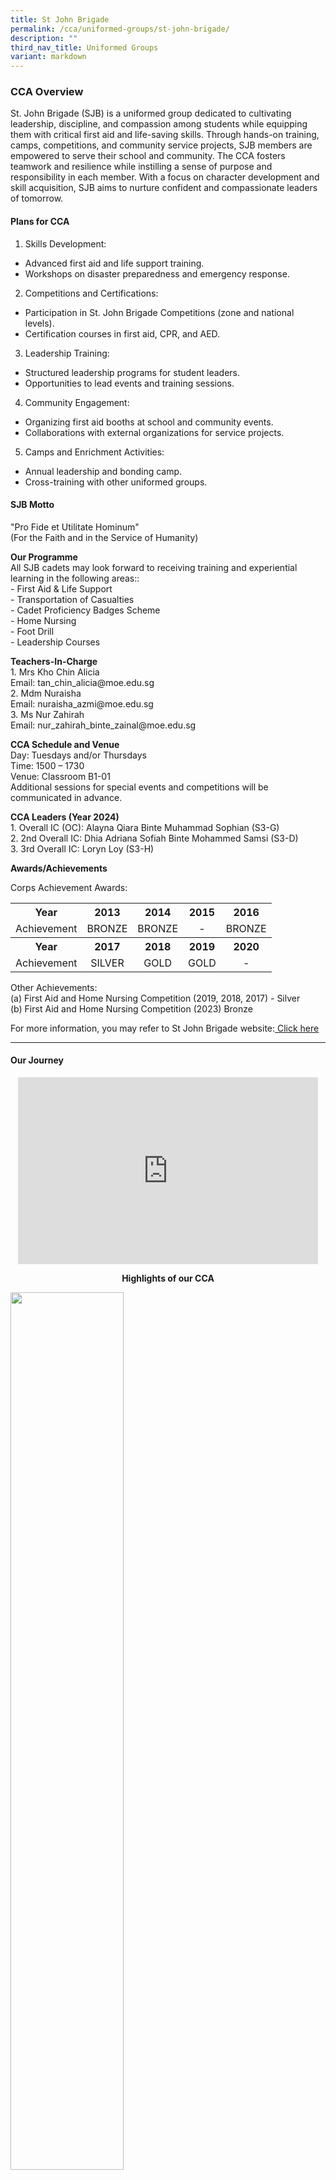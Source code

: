 ```yaml
---
title: St John Brigade
permalink: /cca/uniformed-groups/st-john-brigade/
description: ""
third_nav_title: Uniformed Groups
variant: markdown
---
```

### <strong>CCA Overview</strong>
	
St. John Brigade (SJB) is a uniformed group dedicated to cultivating leadership, discipline, and compassion among students while equipping them with critical first aid and life-saving skills. Through hands-on training, camps, competitions, and community service projects, SJB members are empowered to serve their school and community. The CCA fosters teamwork and resilience while instilling a sense of purpose and responsibility in each member. With a focus on character development and skill acquisition, SJB aims to nurture confident and compassionate leaders of tomorrow.

#### <strong>Plans for CCA</strong>
1.	Skills Development: 
* Advanced first aid and life support training.
* Workshops on disaster preparedness and emergency response.
2.	Competitions and Certifications: 
* Participation in St. John Brigade Competitions (zone and national levels).
* Certification courses in first aid, CPR, and AED.
3.	Leadership Training: 
* Structured leadership programs for student leaders.
* Opportunities to lead events and training sessions.
4.	Community Engagement: 
* Organizing first aid booths at school and community events.
* Collaborations with external organizations for service projects.
5.	Camps and Enrichment Activities: 
* Annual leadership and bonding camp.
* Cross-training with other uniformed groups.


#### <strong>SJB Motto</strong>
"Pro Fide et Utilitate Hominum"<br>
(For the Faith and in the Service of Humanity)



<p><strong>Our Programme</strong><br>All SJB cadets may look forward to receiving training and experiential learning in the following areas::<br>- First Aid &amp; Life Support<br>- Transportation of Casualties<br>- Cadet Proficiency Badges Scheme<br>- Home Nursing<br>- Foot Drill<br>- Leadership Courses</p>


<p><strong>Teachers-In-Charge<br></strong>1. Mrs Kho Chin Alicia<br>Email: tan_chin_alicia@moe.edu.sg<br>2. Mdm Nuraisha<br>Email: nuraisha_azmi@moe.edu.sg<br>3. Ms Nur Zahirah<br>Email: nur_zahirah_binte_zainal@moe.edu.sg</p>

<p><strong>CCA Schedule and Venue<br></strong>Day: Tuesdays and/or Thursdays<br>Time: 1500 – 1730<br>Venue: Classroom B1-01<br>Additional sessions for special events and competitions will be communicated in advance.

</p><p><strong>CCA Leaders (Year 2024)<br></strong>1. Overall IC (OC): Alayna Qiara Binte Muhammad Sophian (S3-G)<br>2. 2nd Overall IC: Dhia Adriana Sofiah Binte Mohammed Samsi (S3-D)<br>3. 3rd Overall IC: Loryn Loy (S3-H) </p>
<p><strong>Awards/Achievements</strong></p>
<p>Corps Achievement Awards:</p>
<table>
<tbody>
<tr>
<th style="text-align: center;">Year</th>
<th style="text-align: center;">2013</th>
<th style="text-align: center;">2014</th>
<th style="text-align: center;">2015</th>
<th style="text-align: center;">2016</th>
</tr>
<tr>
<td style="text-align: center;">Achievement</td>
<td style="text-align: center;">BRONZE</td>
<td style="text-align: center;">BRONZE</td>
<td style="text-align: center;">-</td>
<td style="text-align: center;">BRONZE</td>
</tr>
<tr>
<th style="text-align: center;">Year</th>
<th style="text-align: center;">2017</th>
<th style="text-align: center;">2018</th>
<th style="text-align: center;">2019</th>
<th style="text-align: center;">2020</th>
</tr>
<tr>
<td style="text-align: center;">Achievement</td>
<td style="text-align: center;">SILVER</td>
<td style="text-align: center;">GOLD</td>
<td style="text-align: center;">GOLD</td>
<td style="text-align: center;">-</td>
</tr>
</tbody>
</table>
<p>Other Achievements:<br>(a) First Aid and Home Nursing Competition (2019, 2018, 2017) - Silver<br>(b) First Aid and Home Nursing Competition (2023) Bronze</p>
<p>For more information, you may refer to St John Brigade website:<a href="https://docs.google.com/presentation/d/1mL6nL3P_sCb4InBtj_fdUlHK9g7zNZ2vD0Zhndu6qtI/edit?usp=sharing"><u> Click here</u></a></p>
<hr>

<h4><strong>Our Journey</strong></h4>
<p style="text-align: center;"><iframe allowfullscreen="true" height="299" width="480" frameborder="0" src="https://docs.google.com/presentation/d/e/2PACX-1vQev9lmeXPL5-Ib20muYIW2k3HTpdehF11Zw4dGtYrOzWtlv86rwiL1aaJNwBlLJ3yuDvezeQGlsoIl/embed?start=true&amp;loop=true&amp;delayms=3000"></iframe>

</p><p style="text-align: center;"><strong>Highlights of our CCA</strong></p>

<img style="width: 60%;" src="/images/image001.jpg">
<p style="text-align: center;"><em>Sec 1 CCA Fair</em></p>

<img style="width: 60%;" src="/images/image014.jpg"><br>
<img style="width: 60%;" src="/images/image015.jpg">
<p style="text-align: center;"><em>Learning how to make fake wounds</em></p>

<img style="width: 60%;" src="/images/image006.jpg">
<p style="text-align: center;"><em>Sec 1 Initiation Ceremony</em></p>

<img style="width: 60%;" src="/images/image007.jpg">
<p style="text-align: center;"><em>Archery Course</em></p>

<img style="width: 60%;" src="/images/image008.jpg">
<p style="text-align: center;"><em>Group photo with Archery Trainers</em></p>

<img style="width: 60%;" src="/images/image009.jpg">
<p style="text-align: center;"><em>Farewell party for the Sec 4s</em></p>

<img style="width: 60%;" src="/images/image010.jpg">
<p style="text-align: center;"><em>District First Aid &amp; Home Nursing Competition</em></p>

<img style="width: 60%;" src="/images/image011.jpg">
<p style="text-align: center;"><em>First Aiders on duty during Badminton Competition</em></p>

<img style="width: 60%;" src="/images/image012.jpg">
<p style="text-align: center;"><em>National Day Parade Contingent @ JYSS</em></p>

<img style="width: 60%;" src="/images/image013.jpg">
<p style="text-align: center;"><em>Being part of SJB National Day Parade Contingent @ The Padang</em></p>

<img style="width: 60%;" src="/images/image003.jpg">
<p style="text-align: center;"><em>SJB JYSS Corp Photo with TICs</em></p>

<img style="width: 60%;" src="/images/image004.jpg">
<p style="text-align: center;"><em>SJB JYSS Corp Photo with Officers</em></p>

<p>For more information, you may refer to St John Brigade website&nbsp;<a href="https://stjohn.org.sg/"><u>https://stjohn.org.sg/</u></a></p>
<hr>